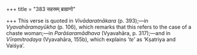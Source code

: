 +++
title = "383 सहस्रम् ब्राह्मणो"

+++
This verse is quoted in *Vivādaratnākara* (p. 393);—in
*Vyavahāramayūkha* (p. 106), which remarks that this refers to the case
of a chaste woman;—in *Parāśaramādhava* (Vyavahāra, p. 317);—and in
*Vīramitrodaya* (Vyavahāra, 155b), which explains ‘*te*’ as ‘Kṣatriya
and Vaiśya’.


